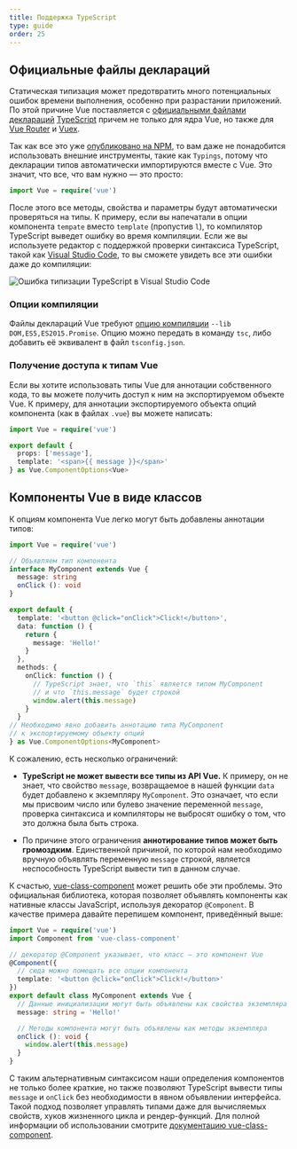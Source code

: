 ```yaml
---
title: Поддержка TypeScript
type: guide
order: 25
---
```


## Официальные файлы деклараций

Статическая типизация может предотвратить много потенциальных ошибок времени выполнения, особенно при разрастании приложений. По этой причине Vue поставляется с [официальными файлами деклараций](https://github.com/vuejs/vue/tree/dev/types) [TypeScript](https://www.typescriptlang.org/) причем не только для ядра Vue, но также для [Vue Router](https://github.com/vuejs/vue-router/tree/dev/types) и [Vuex](https://github.com/vuejs/vuex/tree/dev/types).

Так как все это уже [опубликовано на NPM](https://unpkg.com/vue/types/), то вам даже не понадобится использовать внешние инструменты, такие как `Typings`, потому что декларации типов автоматически импортируются вместе с Vue. Это значит, что все, что вам нужно — это просто:

``` ts
import Vue = require('vue')
```

После этого все методы, свойства и параметры будут автоматически проверяться на типы. К примеру, если вы напечатали в опции компонента `tempate` вместо `template` (пропустив `l`), то компилятор TypeScript выведет ошибку во время компиляции. Если же вы используете редактор с поддержкой проверки синтаксиса TypeScript, такой как [Visual Studio Code](https://code.visualstudio.com/), то вы сможете увидеть все эти ошибки даже до компиляции:

![Ошибка типизации TypeScript в Visual Studio Code](/images/typescript-type-error.png)

### Опции компиляции

Файлы деклараций Vue требуют [опцию компиляции](https://www.typescriptlang.org/docs/handbook/compiler-options.html) `--lib DOM,ES5,ES2015.Promise`. Опцию можно передать в команду `tsc`, либо добавить её эквивалент в файл `tsconfig.json`.

### Получение доступа к типам Vue

Если вы хотите использовать типы Vue для аннотации собственного кода, то вы можете получить доступ к ним на экспортируемом объекте Vue. К примеру, для аннотации экспортируемого объекта опций компонента (как в файлах `.vue`) вы можете написать:

``` ts
import Vue = require('vue')

export default {
  props: ['message'],
  template: '<span>{{ message }}</span>'
} as Vue.ComponentOptions<Vue>
```

## Компоненты Vue в виде классов

К опциям компонента Vue легко могут быть добавлены аннотации типов:

``` ts
import Vue = require('vue')

// Объявляем тип компонента
interface MyComponent extends Vue {
  message: string
  onClick (): void
}

export default {
  template: '<button @click="onClick">Click!</button>',
  data: function () {
    return {
      message: 'Hello!'
    }
  },
  methods: {
    onClick: function () {
      // TypeScript знает, что `this` является типом MyComponent
      // и что `this.message` будет строкой
      window.alert(this.message)
    }
  }
// Необходимо явно добавить аннотацию типа MyComponent
// к экспортируемому объекту опций
} as Vue.ComponentOptions<MyComponent>
```

К сожалению, есть несколько ограничений:

- __TypeScript не может вывести все типы из API Vue.__ К примеру, он не знает, что свойство `message`, возвращаемое в нашей функции `data` будет добавлено к экземпляру `MyComponent`. Это означает, что если мы присвоим число или булево значение переменной `message`, проверка синтаксиса и компиляторы не выбросят ошибку о том, что это должна была быть строка.

- По причине этого ограничения __аннотирование типов может быть громоздким__. Единственной причиной, по которой нам необходимо вручную объявлять переменную `message` строкой, является неспособность TypeScript вывести тип в данном случае.

К счастью, [vue-class-component](https://github.com/vuejs/vue-class-component) может решить обе эти проблемы. Это официальная библиотека, которая позволяет объявлять компоненты как нативные классы JavaScript, используя декоратор `@Component`. В качестве примера давайте перепишем компонент, приведённый выше:

``` ts
import Vue = require('vue')
import Component from 'vue-class-component'

// декоратор @Component указывает, что класс — это компонент Vue
@Component({
  // сюда можно помещать все опции компонента
  template: '<button @click="onClick">Click!</button>'
})
export default class MyComponent extends Vue {
  // Данные инициализации могут быть объявлены как свойства экземпляра
  message: string = 'Hello!'

  // Методы компонента могут быть объявлены как методы экземпляра
  onClick (): void {
    window.alert(this.message)
  }
}
```

С таким альтернативным синтаксисом наши определения компонентов не только более краткие, но также позволяют TypeScript вывести типы `message` и `onClick` без необходимости в явном объявлении интерфейса. Такой подход позволяет управлять типами даже для вычисляемых свойств, хуков жизненного цикла и рендер-функций. Для полной информации об использовании смотрите [документацию vue-class-component](https://github.com/vuejs/vue-class-component#vue-class-component).
